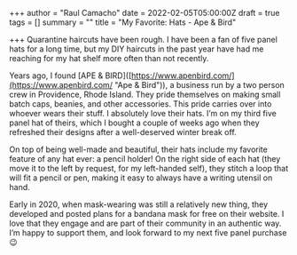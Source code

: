 +++
author = "Raul Camacho"
date = 2022-02-05T05:00:00Z
draft = true
tags = []
summary = ""
title = "My Favorite: Hats - Ape & Bird"

+++
Quarantine haircuts have been rough. I have been a fan of five panel hats for a long time, but my DIY haircuts in the past year have had me reaching for my hat shelf more often than not recently. 

Years ago, I found \[APE & BIRD\]([https://www.apenbird.com/](https://www.apenbird.com/ "Ape & Bird")), a business run by a two person crew in Providence, Rhode Island. They pride themselves on making small batch caps, beanies, and other accessories. This pride carries over into whoever wears their stuff. I absolutely love their hats. I’m on my third five panel hat of theirs, which I bought a couple of weeks ago when they refreshed their designs after a well-deserved winter break off. 

On top of being well-made and beautiful, their hats include my favorite feature of any hat ever: a pencil holder! On the right side of each hat (they move it to the left by request, for my left-handed self), they stitch a loop that will fit a pencil or pen, making it easy to always have a writing utensil on hand. 

Early in 2020, when mask-wearing was still a relatively new thing, they developed and posted plans for a bandana mask for free on their website. I love that they engage and are part of their community in an authentic way. I’m happy to support them, and look forward to my next five panel purchase 😉